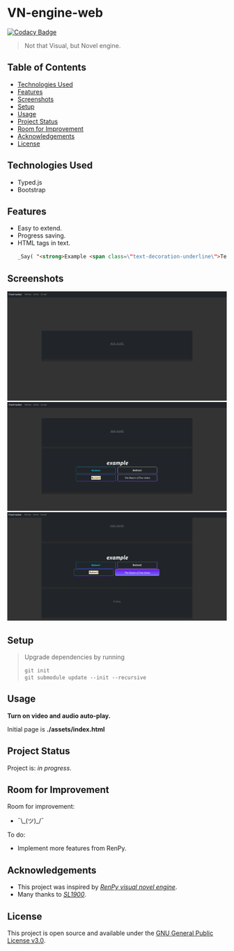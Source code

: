 # VN-engine-web

[![Codacy Badge](https://app.codacy.com/project/badge/Grade/402a765a90e84f88bafff0fa8a23fdae)](https://app.codacy.com/gh/lurkydismal/VN-engine-web/dashboard?utm_source=gh&utm_medium=referral&utm_content=&utm_campaign=Badge_grade)

> Not that Visual, but Novel engine.

## Table of Contents

* [Technologies Used](#technologies-used)
* [Features](#features)
* [Screenshots](#screenshots)
* [Setup](#setup)
* [Usage](#usage)
* [Project Status](#project-status)
* [Room for Improvement](#room-for-improvement)
* [Acknowledgements](#acknowledgements)
* [License](#license)

## Technologies Used

* Typed.js
* Bootstrap

## Features

* Easy to extend.
* Progress saving.
* HTML tags in text.
  ``` html
  _Say( "<strong>Example <span class=\"text-decoration-underline\">Text</span></strong>" );
  ```

## Screenshots

![Example screenshot 1](./screenshots/screenshot_1.png)
![Example screenshot 2](./screenshots/screenshot_2.png)
![Example screenshot 3](./screenshots/screenshot_3.png)

## Setup

> Upgrade dependencies by running
> ``` console
> git init
> git submodule update --init --recursive
> ```

## Usage

**Turn on video and audio auto-play.**

Initial page is **./assets/index.html**

## Project Status

Project is: _in progress_.

## Room for Improvement

Room for improvement:

* ¯\\\_\(ツ\)\_/¯

To do:

* Implement more features from RenPy.

## Acknowledgements

* This project was inspired by [_RenPy visual novel engine_](https://www.renpy.org/).
* Many thanks to [_SL1900_](https://github.com/SL1900/).

## License

This project is open source and available under the [GNU General Public License v3.0](https://github.com/lurkydismal/VN-engine-web/blob/main/LICENSE).
